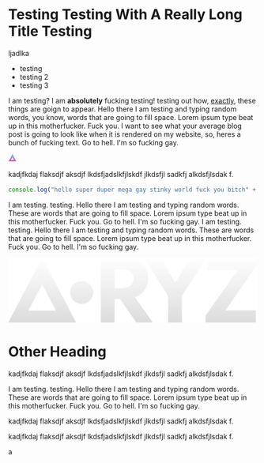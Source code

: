 # Testing Testing With A Really Long Title Testing

ljadlka

* testing
* testing 2
* testing 3

I am testing? I am **absolutely** fucking testing! testing out how, [exactly](https://google.com), these things are goign to appear. Hello there I am testing and typing random words, you know, words that are going to fill space. Lorem ipsum type beat up in this motherfucker. Fuck you. I want to see what your average blog post is going to look like when it is rendered on my website, so, heres a bunch of fucking text. Go to hell. I'm so fucking gay.

![image](../favicon-16x16.png)

kadjfkdaj flaksdjf aksdjf lkdsfjadslkfjlskdf jlkdsfjl sadkfj alkdsfjlsdak f.

```js
console.log("hello super duper mega gay stinky world fuck you bitch" + 5);
```

I am testing. testing. Hello there I am testing and typing random words. These are words that are going to fill space. Lorem ipsum type beat up in this motherfucker. Fuck you. Go to hell. I'm so fucking gay.
I am testing. testing. Hello there I am testing and typing random words. These are words that are going to fill space. Lorem ipsum type beat up in this motherfucker. Fuck you. Go to hell. I'm so fucking gay.

![image](../deltaryzlogo.png)

# Other Heading

kadjfkdaj flaksdjf aksdjf lkdsfjadslkfjlskdf jlkdsfjl sadkfj alkdsfjlsdak f.

I am testing. testing. Hello there I am testing and typing random words. These are words that are going to fill space. Lorem ipsum type beat up in this motherfucker. Fuck you. Go to hell. I'm so fucking gay.

kadjfkdaj flaksdjf aksdjf lkdsfjadslkfjlskdf jlkdsfjl sadkfj alkdsfjlsdak f.


kadjfkdaj flaksdjf aksdjf lkdsfjadslkfjlskdf jlkdsfjl sadkfj alkdsfjlsdak f.

a